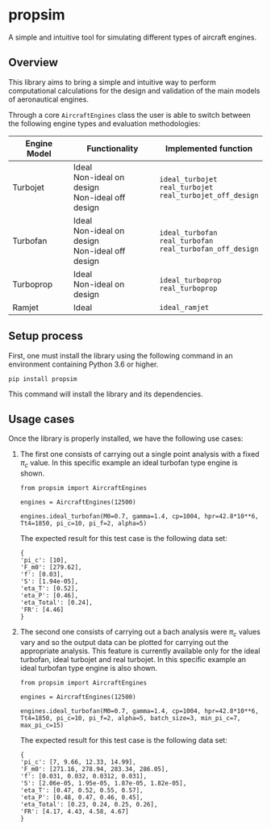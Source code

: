 # propsim
A simple and intuitive tool for simulating different types of aircraft engines.

##  Overview
This library aims to bring a simple and intuitive way to perform computational calculations for the design and validation of the main models of aeronautical engines.

Through a core `AircraftEngines` class the user is able to switch between the following engine types and evaluation methodologies:

Engine Model  | Functionality                                              | Implemented function
------------- | -------------                                              | -------------
Turbojet      | Ideal<br />Non-ideal on design<br />Non-ideal off design   | `ideal_turbojet`<br />`real_turbojet`<br />`real_turbojet_off_design` 
Turbofan      | Ideal<br />Non-ideal on design<br />Non-ideal off design   | `ideal_turbofan`<br />`real_turbofan`<br />`real_turbofan_off_design` 
Turboprop     | Ideal<br />Non-ideal on design                             | `ideal_turboprop`<br />`real_turboprop`
Ramjet        | Ideal                                                      | `ideal_ramjet`

##  Setup process

First, one must install the library using the following command in an environment containing Python 3.6 or higher.

```
pip install propsim
```
This command will install the library and its dependencies.

##  Usage cases

Once the library is properly installed, we have the following use cases:

1. The first one consists of carrying out a single point analysis with a fixed $\pi_c$ value. In this specific example an ideal turbofan type engine is shown.

    ```
    from propsim import AircraftEngines

    engines = AircraftEngines(12500)

    engines.ideal_turbofan(M0=0.7, gamma=1.4, cp=1004, hpr=42.8*10**6, Tt4=1850, pi_c=10, pi_f=2, alpha=5)
    ```

    The expected result for this test case is the following data set:

    ```
    {
    'pi_c': [10],
    'F_m0': [279.62], 
    'f': [0.03], 
    'S': [1.94e-05], 
    'eta_T': [0.52], 
    'eta_P': [0.46], 
    'eta_Total': [0.24], 
    'FR': [4.46]
    }
    ```


2. The second one consists of carrying out a bach analysis were $\pi_c$ values vary and so the output data can be plotted for carrying out the appropriate analysis. This feature is currently available only for the ideal turbofan, ideal turbojet and real turbojet. In this specific example an ideal turbofan type engine is also shown.

    ```
    from propsim import AircraftEngines

    engines = AircraftEngines(12500)

    engines.ideal_turbofan(M0=0.7, gamma=1.4, cp=1004, hpr=42.8*10**6, Tt4=1850, pi_c=10, pi_f=2, alpha=5, batch_size=3, min_pi_c=7, max_pi_c=15)
    ```

    The expected result for this test case is the following data set:

    ```
    {
    'pi_c': [7, 9.66, 12.33, 14.99], 
    'F_m0': [271.16, 278.94, 283.34, 286.05], 
    'f': [0.031, 0.032, 0.0312, 0.031],
    'S': [2.06e-05, 1.95e-05, 1.87e-05, 1.82e-05],
    'eta_T': [0.47, 0.52, 0.55, 0.57],
    'eta_P': [0.48, 0.47, 0.46, 0.45],
    'eta_Total': [0.23, 0.24, 0.25, 0.26],
    'FR': [4.17, 4.43, 4.58, 4.67]
    }
    ```